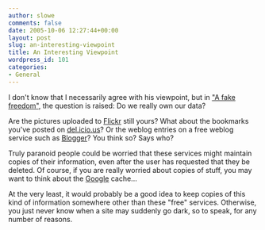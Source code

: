 ```yaml
---
author: slowe
comments: false
date: 2005-10-06 12:27:44+00:00
layout: post
slug: an-interesting-viewpoint
title: An Interesting Viewpoint
wordpress_id: 101
categories:
- General
---
```


I don't know that I necessarily agree with his viewpoint, but in ["A fake freedom"](http://www.oreillynet.com/pub/wlg/7977?CMP=OTC-13IV03560550), the question is raised: Do we really own our data?

Are the pictures uploaded to [Flickr](http://www.flickr.com/) still yours? What about the bookmarks you've posted on [del.icio.us](http://del.icio.us/)? Or the weblog entries on a free weblog service such as [Blogger](http://www.blogger.com/)? You think so? Says who?

Truly paranoid people could be worried that these services might maintain copies of their information, even after the user has requested that they be deleted. Of course, if you are really worried about copies of stuff, you may want to think about the [Google](http://www.google.com/) cache...

At the very least, it would probably be a good idea to keep copies of this kind of information somewhere other than these "free" services. Otherwise, you just never know when a site may suddenly go dark, so to speak, for any number of reasons.
